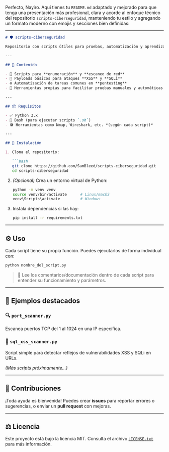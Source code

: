Perfecto, Nayiro. Aquí tienes tu `README.md` adaptado y mejorado para que tenga una presentación más profesional, clara y acorde al enfoque técnico del repositorio `scripts-ciberseguridad`, manteniendo tu estilo y agregando un formato moderno con emojis y secciones bien definidas:

---

````markdown
# 🛡️ scripts-ciberseguridad

Repositorio con scripts útiles para pruebas, automatización y aprendizaje en **ciberseguridad**, con enfoque en **pentesting** y **auditorías de seguridad**.

---

## 📂 Contenido

- 🔎 Scripts para **enumeración** y **escaneo de red**
- 💉 Payloads básicos para ataques **XSS** y **SQLi**
- ⚙️ Automatización de tareas comunes en **pentesting**
- 🧰 Herramientas propias para facilitar pruebas manuales y automáticas

---

## 📦 Requisitos

- ✅ Python 3.x
- 🐚 Bash (para ejecutar scripts `.sh`)
- 🛠️ Herramientas como Nmap, Wireshark, etc. *(según cada script)*

---

## 🚀 Instalación

1. Clona el repositorio:

   ```bash
   git clone https://github.com/SamBleed/scripts-ciberseguridad.git
   cd scripts-ciberseguridad
````

2. *(Opcional)* Crea un entorno virtual de Python:

   ```bash
   python -m venv venv
   source venv/bin/activate      # Linux/macOS
   venv\Scripts\activate         # Windows
   ```

3. Instala dependencias si las hay:

   ```bash
   pip install -r requirements.txt
   ```

---

## ⚙️ Uso

Cada script tiene su propia función. Puedes ejecutarlos de forma individual con:

```bash
python nombre_del_script.py
```

> 📘 Lee los comentarios/documentación dentro de cada script para entender su funcionamiento y parámetros.

---

## 📌 Ejemplos destacados

### 🔍 `port_scanner.py`

Escanea puertos TCP del 1 al 1024 en una IP específica.

### 💉 `sql_xss_scanner.py`

Script simple para detectar reflejos de vulnerabilidades XSS y SQLi en URLs.

*(Más scripts próximamente…)*

---

## 🤝 Contribuciones

¡Toda ayuda es bienvenida!
Puedes crear **issues** para reportar errores o sugerencias, o enviar un **pull request** con mejoras.

---

## ⚖️ Licencia

Este proyecto está bajo la licencia MIT. Consulta el archivo [`LICENSE.txt`](LICENSE.txt) para más información.

```

